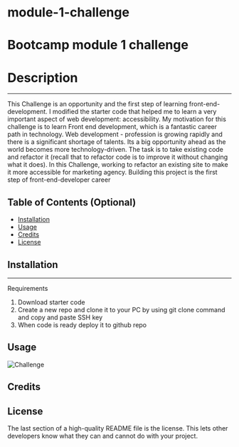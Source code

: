 # module-1-challenge
# Bootcamp module 1 challenge

# Description
________________________

This Challenge is an opportunity and the first step of learning front-end-development. I modified the starter code that helped me to learn a very important aspect of web development: accessibility.
My motivation for this challenge is to learn Front end development, which is a fantastic career path in technology. Web development - profession is growing rapidly and there is a significant shortage of talents. Its a big opportunity ahead as the world becomes more technology-driven.
The task is to take existing code and refactor it (recall that to refactor code is to improve it without changing what it does).
In this Challenge, working to refactor an existing site to make it more accessible for marketing agency.
Building this project is the first step of front-end-developer career

## Table of Contents (Optional)

- [Installation](#installation)
- [Usage](#usage)
- [Credits](#credits)
- [License](#license)

## Installation
_______________________________________________________

Requirements
1. Download starter code
2. Create a new repo and clone it to your PC by using git clone command and copy and paste SSH key
3. When code is ready deploy it to github repo



## Usage

 ![Challenge](../../../../../../C:/Users/Nick/Desktop/BootCamp/module-1-challenge/module-1-challenge/starter/assets/images/01-html-css-git-challenge-demo.png)

## Credits



## License

The last section of a high-quality README file is the license. This lets other developers know what they can and cannot do with your project. 

